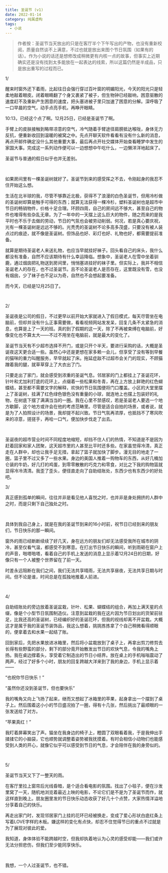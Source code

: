 ```yaml
---
title: 圣诞节 (v1)
date: 2022-01-14
category: 纯属虚构
tags:
  - 小说
---
```


> 作者按：圣诞节当天放出的只是在客厅半个下午写出的产物，也没有重新校阅，质量自然谈不上满意，不过也就是放出来图个节日氛围（如果有的话）。作为小说的话还是想修改成稍微更有内核一点的故事，但事实上近期确实还是没有找到太多能放在一起表达的线索，所以这篇仍然是半成品，只是放出重写的过程而已。



1/ 

醒来时窗外还下着雨，比起往日会强行穿过百叶窗的明媚阳光，今天的阳光只是轻柔地敲着眼皮。闭着眼睛翻了个身又裹紧了被子，但生物钟已经敲响，困意驱散的速度赶不及重新产生困意的速度，把头塞进被子里只加速了困意的分解。深呼吸了一口早晨的空气，动手点亮手机，再睁开眼睛。

10:13，已经这个点了啊。12月25日，已经是圣诞节了啊。

手臂上的皮肤接触到略带凉意的空气，冷气随着手臂途径肩膀抵达喉咙，身体无力反抗，便重新收回到温暖的被窝之中。先点开聊天软件看看有没有什么新的消息，再点开邮件确定没什么其他重要大事，最后再点开社交媒体开始查看睡梦中发生的家国大事。完成这一系列动作便可以一边想想中午吃什么，一边懒洋洋地起床了。

圣诞节与普通的假日似乎也并无差别。

<!--more-->

&nbsp;

如果房间里有一棵圣诞树就好了。圣诞节到来的感受挥之不去，令刚起身的我忍不住开始这么想。

生活在北半球的我，尽管不够靠近北极，获得不了浪漫的白色圣诞节，但用冷杉做的圣诞树却算是触手可得的东西；就算无法获得一棵冷杉，塑料圣诞树也是超市中节日的畅销物件，价格十足合理。环顾四周，自己的房间远不够大，甚至自己的物件也堆得有些杂乱无章。为了一年中的一天摆上这么巨大的物件，随之而来的是我平时也不乐于去做的劳动，节日的气氛也会被劳动削弱。何况，若是真心要庆祝，光有一棵圣诞树是远远不够的。光秃秃的圣诞树不论多高多茂盛，只要没有被人装点过的痕迹，就不像是圣诞树。但饰品也好、彩灯也好、礼物也好，都需要提前准备。

就算是期待圣诞老人来送礼物，也应当早就挂好袜子。回头看自己的床头，我什么都没有准备，自然不应该期待有什么幸运降临。想象中，圣诞老人在雪中坐着驯鹿，通过烟囱把礼物送到房间里，悄悄塞进挂好的袜子里。但实际上，我并不相信圣诞老人的存在，也不过圣诞节。且不论圣诞老人是否存在，这里既没有雪，也没有烟囱，少了袜子也不足以为奇，自然也不会想起要准备。

而今天，已经是12月25日了。

&nbsp;

2/

圣诞夜是公司的假日，不过更早以前开始大家就进入了假日模式，每天尽管坐在电脑前，但却并没有什么正事需要做，看看视频网站发发呆，回复几条不太紧急的消息，也算是上了一天的班。真的到了假期的这一天，除了不再被束缚在电脑前，好像变化也不算太大——不过不用坐在电脑前，就是最大的变化了。

圣诞节当天有不少超市选择不开门，或是只开个半天，要进行采购的话，大概是圣诞夜这天更合适一些。虽然心中还是更想在家多赖一会儿，但享受了没有等到早餐的猫咪的重力叫醒服务，早早就起了床。拖延症敌不过超市会关门的现实，不顾猫蹭着我的腿，就草草穿上了大衣出了门。

只要走出了家门，就会感受到浓重的圣诞气息。邻居家的门上都挂上了圣诞花环，针叶和尤加利打底的花环上，点缀着一些松果和冬青，再在上方放上鲜艳的红色蝴蝶结，甚至都不需要文字的解释，欢快的节日氛围便将门口覆盖。小区的大堂里摆上了圣诞树，挂满了红色绿色银色没有重量的小球，就连地上也摆上包装好的礼物，在树底下摆了满满当当的一圈。我在心里不禁感叹，若是圣诞老人要选一个地方歇脚，这个地方或许会在他的考虑范畴里。尽管是适合自拍的场景，或者说，就是为了人拍照设计的场景，我却提不起兴致。节日气氛再浓厚，也抵挡不了寒风吹来的凉意，搓搓手，再哈一口气，便加快步伐走了出去。

&nbsp;

圣诞夜的超市营业时间不同程度地缩短，却挡不住人们的热情，不知道是不是因为赶着回家和家人团聚，这天超市里的人甚至比平时还多些。在家虽觉得冷清，真正走在人群中，却也让我手足无措，拿起了篮子就加快了脚步。漫无目的地走了一圈，篮子里不过又多了一些水果。身边的美国人推着一购物车的东西，从好几桶加仑装的牛奶，好几打的鸡蛋，到零零散散的巧克力和零食，对比之下我的购物篮就显得冷冷清清。我歪了歪头，便径直走向了自助结账处，东西少也有东西少的好处吧。
&nbsp;

3/

真正感到孤单的瞬间，往往并非是看见他人喜悦之时，也并非是身处拥挤的人群中之时，而是只剩下自己独处之时。

&nbsp;

具体到我自己身上，就是在我的圣诞节到来的16小时前，祝节日已经到来的朋友们，节日快乐的那一瞬间。

窗外的雨已经断断续续了好几天，身在远方的朋友们却无法感受我所在城市的阴冷，甚至仅看气温，都感受不到寒意。在打出节日快乐的瞬间，听到雨砸在窗户上的声音，啪塔啪塔，看着自己的手机上发送的消息上显示着12月24日的日期，好像只有一个人被整个世界留在了前一天。

时差永远阻断在我们之间，我们无法共享晴雨，无法共享昼夜，无法共享日期与时间。但不论是谁，时间总是在孤独地推着人前进。

&nbsp;

4/

自助结账处的旁边放着圣诞盆栽，针叶、松果、蝴蝶结的组合，再加上满天星的点缀，像是个小型节日氛围制造仪。注意到盆栽的我在这片因为节日划出的货架前驻足，比我还高的圣诞树，已经编织好的圣诞花环，但我的视线却离不开盆栽。大概这才是属于我的圣诞节装饰品，我这么想着，挑挑拣拣拿了个自己稍微看得顺眼的，便拿着去和水果一起结了账。

回到家后，先把水果放进冰箱里，然后将小盆栽放到了桌子上，再拿出剪刀修剪去长得有些野蛮的部分，剩下的部分竟开始散发出节日的欢快气息，令我的嘴角上扬。我在桌边撑着头，享受着它制造出的节日小结界。放在桌上的手机嗡嗡震动了两声，经过了好多个小时，朋友的回复跨越大洋来到了我的身边，手机上显示着——

“也祝你节日快乐！”

“虽然你还没到圣诞节，但也要快乐”

我的嘴角又向上飞扬了起来，继而又想起了冰箱里的苹果，起身拿出一个摆到了桌子上。然后围着这小小的节日盛况拍了一圈，得有十几张，然后挑出了最顺眼的一张发送给了对方。

“苹果真红！”

我盯着屏幕笑出了声。猫坐在我身边的椅子上，瞪圆了双眼看着我，于是我伸出手揉揉它的小脑袋，它也顺势就调整着姿势被我抚摸着。有时会相信小动物们也能感受到人类的开心，就像它似乎可以感受到节日的气息，才会陪伴在我的身旁似的。

&nbsp;

5/

圣诞节当天又下了一整天的雨。

在客厅里拉上窗帘后光线昏暗，是个适合看电影的氛围。找出了小毯子，便在沙发里窝了一天，随机地浏览着最近上映的电影，不论它们是不是为了圣诞节而作，就这样直到晚上。朋友圈里发的节日快乐动态收获了好几十个点赞，大家热情洋溢地分享着自己的快乐。

再走出家门时，发现邻居家门上挂的花环已经被换走，变成了爱心形状白底红条上写着LOVE字样的木板。嫌这样的变化有点快，却忍不住觉得节日的重点不过就是为了展现对彼此的爱。

我知道，身体体验不能跨越时空，但我却执着地认为心灵的感受却能——我们或许无法分担悲伤，但我们至少能同享快乐。

&nbsp;

我想，一个人过圣诞节，也不错。

